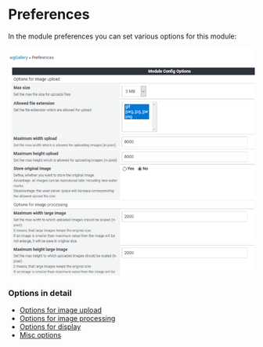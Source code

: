 # Preferences

In the module preferences you can set various options for this module:

![](../../.gitbook/assets/preferences1.png)

### Options in detail

* [Options for image upload](options-for-image-upload.md)
* [Options for image processing](options-for-image-processing.md)
* [Options for display](options-for-display.md)
* [Misc options](misc.md)

